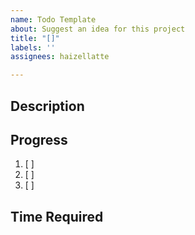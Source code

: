 ```yaml
---
name: Todo Template
about: Suggest an idea for this project
title: "[]"
labels: ''
assignees: haizellatte

---
```


## Description

## Progress
1. [ ]
2. [ ]
3. [ ]

## Time Required
